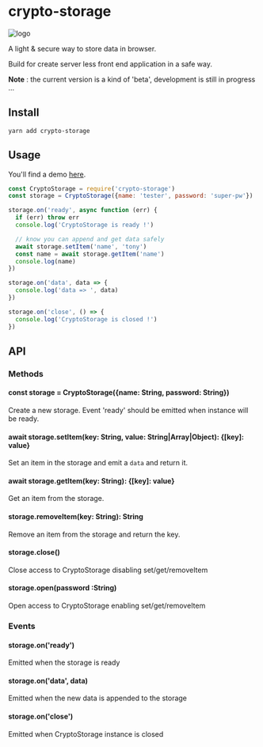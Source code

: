 # crypto-storage

![logo][logo]

A light & secure way to store data in browser.

Build for create server less front end application in a safe way.

**Note** : the current version is a kind of 'beta', development is still in
progress ...

## Install

```
yarn add crypto-storage
```

## Usage

You'll find a demo [here](https://codesandbox.io/s/crypto-storage-u9v7d).

```javascript
const CryptoStorage = require('crypto-storage')
const storage = CryptoStorage({name: 'tester', password: 'super-pw'})

storage.on('ready', async function (err) {
  if (err) throw err
  console.log('CryptoStorage is ready !')

  // know you can append and get data safely
  await storage.setItem('name', 'tony')
  const name = await storage.getItem('name')
  console.log(name)
})

storage.on('data', data => {
  console.log('data => ', data)
})

storage.on('close', () => {
  console.log('CryptoStorage is closed !')
})
```

## API

### Methods

#### const storage = CryptoStorage({name: String, password: String})

Create a new storage. Event 'ready' should be emitted when instance will be
ready.

#### await storage.setItem(key: String, value: String|Array|Object): {[key]: value}

Set an item in the storage and emit a `data` and return it.

#### await storage.getItem(key: String): {[key]: value}

Get an item from the storage.

#### storage.removeItem(key: String): String

Remove an item from the storage and return the key.

#### storage.close()

Close access to CryptoStorage disabling set/get/removeItem

#### storage.open(password :String)

Open access to CryptoStorage enabling set/get/removeItem

### Events

#### storage.on('ready')

Emitted when the storage is ready

#### storage.on('data', data)

Emitted when the new data is appended to the storage

#### storage.on('close')

Emitted when CryptoStorage instance is closed

[logo]:
  https://user-images.githubusercontent.com/22824417/63122825-eb526500-bfa7-11e9-9e6d-d7f8e95b361b.png
